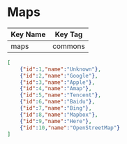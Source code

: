 # Maps

| Key Name | Key Tag |
| --- | --- |
| maps | commons |

```json
[
    {"id":1,"name":"Unknown"},
    {"id":2,"name":"Google"},
    {"id":3,"name":"Apple"},
    {"id":4,"name":"Amap"},
    {"id":5,"name":"Tencent"},
    {"id":6,"name":"Baidu"},
    {"id":7,"name":"Bing"},
    {"id":8,"name":"Mapbox"},
    {"id":9,"name":"Here"},
    {"id":10,"name":"OpenStreetMap"}
]
```